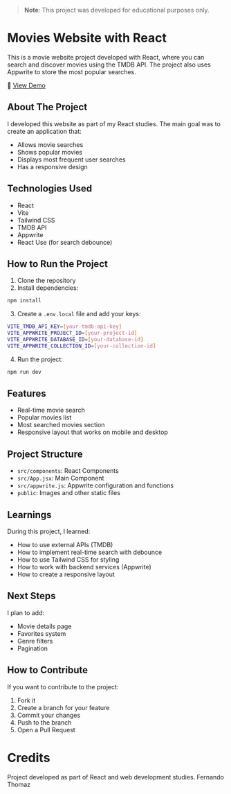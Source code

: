 > **Note**: This project was developed for educational purposes only.

# Movies Website with React

This is a movie website project developed with React, where you can search and discover movies using the TMDB API. The project also uses Appwrite to store the most popular searches.

🔗 [View Demo](https://movieswebsitedb.netlify.app/)

## About The Project

I developed this website as part of my React studies. The main goal was to create an application that:
- Allows movie searches
- Shows popular movies
- Displays most frequent user searches
- Has a responsive design

## Technologies Used

- React
- Vite
- Tailwind CSS
- TMDB API
- Appwrite
- React Use (for search debounce)

## How to Run the Project

1. Clone the repository
2. Install dependencies:
```bash
npm install
```

3. Create a `.env.local` file and add your keys:
```bash
VITE_TMDB_API_KEY=[your-tmdb-api-key]
VITE_APPWRITE_PROJECT_ID=[your-project-id]
VITE_APPWRITE_DATABASE_ID=[your-database-id]
VITE_APPWRITE_COLLECTION_ID=[your-collection-id]
```

4. Run the project:
```bash
npm run dev
```

## Features

- Real-time movie search
- Popular movies list
- Most searched movies section
- Responsive layout that works on mobile and desktop

## Project Structure

- `src/components`: React Components
- `src/App.jsx`: Main Component
- `src/appwrite.js`: Appwrite configuration and functions
- `public`: Images and other static files

## Learnings

During this project, I learned:
- How to use external APIs (TMDB)
- How to implement real-time search with debounce
- How to use Tailwind CSS for styling
- How to work with backend services (Appwrite)
- How to create a responsive layout

## Next Steps

I plan to add:
- Movie details page
- Favorites system
- Genre filters
- Pagination

## How to Contribute

If you want to contribute to the project:
1. Fork it
2. Create a branch for your feature
3. Commit your changes
4. Push to the branch
5. Open a Pull Request

# Credits

Project developed as part of React and web development studies.
Fernando Thomaz



